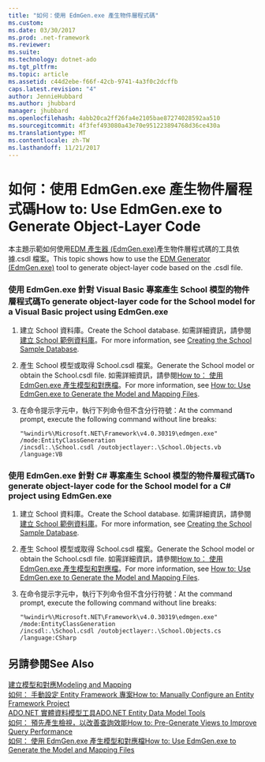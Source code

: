 ```yaml
---
title: "如何：使用 EdmGen.exe 產生物件層程式碼"
ms.custom: 
ms.date: 03/30/2017
ms.prod: .net-framework
ms.reviewer: 
ms.suite: 
ms.technology: dotnet-ado
ms.tgt_pltfrm: 
ms.topic: article
ms.assetid: c44d2ebe-f66f-42cb-9741-4a3f0c2dcffb
caps.latest.revision: "4"
author: JennieHubbard
ms.author: jhubbard
manager: jhubbard
ms.openlocfilehash: 4abb20ca2ff26fa4e2105bae87274028592aa510
ms.sourcegitcommit: 4f3fef493080a43e70e951223894768d36ce430a
ms.translationtype: MT
ms.contentlocale: zh-TW
ms.lasthandoff: 11/21/2017
---
```

# <a name="how-to-use-edmgenexe-to-generate-object-layer-code"></a><span data-ttu-id="d09b8-102">如何：使用 EdmGen.exe 產生物件層程式碼</span><span class="sxs-lookup"><span data-stu-id="d09b8-102">How to: Use EdmGen.exe to Generate Object-Layer Code</span></span>
<span data-ttu-id="d09b8-103">本主題示範如何使用[EDM 產生器 (EdmGen.exe)](../../../../../docs/framework/data/adonet/ef/edm-generator-edmgen-exe.md)產生物件層程式碼的工具依據.csdl 檔案。</span><span class="sxs-lookup"><span data-stu-id="d09b8-103">This topic shows how to use the [EDM Generator (EdmGen.exe)](../../../../../docs/framework/data/adonet/ef/edm-generator-edmgen-exe.md) tool to generate object-layer code  based on the .csdl file.</span></span>  
  
### <a name="to-generate-object-layer-code-for-the-school-model-for-a-visual-basic-project-using-edmgenexe"></a><span data-ttu-id="d09b8-104">使用 EdmGen.exe 針對 Visual Basic 專案產生 School 模型的物件層程式碼</span><span class="sxs-lookup"><span data-stu-id="d09b8-104">To generate object-layer code for the School model for a Visual Basic project using EdmGen.exe</span></span>  
  
1.  <span data-ttu-id="d09b8-105">建立 School 資料庫。</span><span class="sxs-lookup"><span data-stu-id="d09b8-105">Create the School database.</span></span> <span data-ttu-id="d09b8-106">如需詳細資訊，請參閱[建立 School 範例資料庫](http://msdn.microsoft.com/en-us/c1bec483-a0ea-4660-aa0b-7b0a8b68fed0)。</span><span class="sxs-lookup"><span data-stu-id="d09b8-106">For more information, see [Creating the School Sample Database](http://msdn.microsoft.com/en-us/c1bec483-a0ea-4660-aa0b-7b0a8b68fed0).</span></span>  
  
2.  <span data-ttu-id="d09b8-107">產生 School 模型或取得 School.csdl 檔案。</span><span class="sxs-lookup"><span data-stu-id="d09b8-107">Generate the School model or obtain the School.csdl file.</span></span> <span data-ttu-id="d09b8-108">如需詳細資訊，請參閱[How to： 使用 EdmGen.exe 產生模型和對應檔](../../../../../docs/framework/data/adonet/ef/how-to-use-edmgen-exe-to-generate-the-model-and-mapping-files.md)。</span><span class="sxs-lookup"><span data-stu-id="d09b8-108">For more information, see [How to: Use EdmGen.exe to Generate the Model and Mapping Files](../../../../../docs/framework/data/adonet/ef/how-to-use-edmgen-exe-to-generate-the-model-and-mapping-files.md).</span></span>  
  
3.  <span data-ttu-id="d09b8-109">在命令提示字元中，執行下列命令但不含分行符號：</span><span class="sxs-lookup"><span data-stu-id="d09b8-109">At the command prompt, execute the following command without line breaks:</span></span>  
  
    ```  
    "%windir%\Microsoft.NET\Framework\v4.0.30319\edmgen.exe" /mode:EntityClassGeneration   
    /incsdl:.\School.csdl /outobjectlayer:.\School.Objects.vb /language:VB  
    ```  
  
### <a name="to-generate-object-layer-code-for-the-school-model-for-a-c-project-using-edmgenexe"></a><span data-ttu-id="d09b8-110">使用 EdmGen.exe 針對 C# 專案產生 School 模型的物件層程式碼</span><span class="sxs-lookup"><span data-stu-id="d09b8-110">To generate object-layer code for the School model for a C# project using EdmGen.exe</span></span>  
  
1.  <span data-ttu-id="d09b8-111">建立 School 資料庫。</span><span class="sxs-lookup"><span data-stu-id="d09b8-111">Create the School database.</span></span> <span data-ttu-id="d09b8-112">如需詳細資訊，請參閱[建立 School 範例資料庫](http://msdn.microsoft.com/en-us/c1bec483-a0ea-4660-aa0b-7b0a8b68fed0)。</span><span class="sxs-lookup"><span data-stu-id="d09b8-112">For more information, see [Creating the School Sample Database](http://msdn.microsoft.com/en-us/c1bec483-a0ea-4660-aa0b-7b0a8b68fed0).</span></span>  
  
2.  <span data-ttu-id="d09b8-113">產生 School 模型或取得 School.csdl 檔案。</span><span class="sxs-lookup"><span data-stu-id="d09b8-113">Generate the School model or obtain the School.csdl file.</span></span> <span data-ttu-id="d09b8-114">如需詳細資訊，請參閱[How to： 使用 EdmGen.exe 產生模型和對應檔](../../../../../docs/framework/data/adonet/ef/how-to-use-edmgen-exe-to-generate-the-model-and-mapping-files.md)。</span><span class="sxs-lookup"><span data-stu-id="d09b8-114">For more information, see [How to: Use EdmGen.exe to Generate the Model and Mapping Files](../../../../../docs/framework/data/adonet/ef/how-to-use-edmgen-exe-to-generate-the-model-and-mapping-files.md).</span></span>  
  
3.  <span data-ttu-id="d09b8-115">在命令提示字元中，執行下列命令但不含分行符號：</span><span class="sxs-lookup"><span data-stu-id="d09b8-115">At the command prompt, execute the following command without line breaks:</span></span>  
  
    ```  
    "%windir%\Microsoft.NET\Framework\v4.0.30319\edmgen.exe" /mode:EntityClassGeneration   
    /incsdl:.\School.csdl /outobjectlayer:.\School.Objects.cs /language:CSharp  
    ```  
  
## <a name="see-also"></a><span data-ttu-id="d09b8-116">另請參閱</span><span class="sxs-lookup"><span data-stu-id="d09b8-116">See Also</span></span>  
 [<span data-ttu-id="d09b8-117">建立模型和對應</span><span class="sxs-lookup"><span data-stu-id="d09b8-117">Modeling and Mapping</span></span>](../../../../../docs/framework/data/adonet/ef/modeling-and-mapping.md)  
 [<span data-ttu-id="d09b8-118">如何： 手動設定 Entity Framework 專案</span><span class="sxs-lookup"><span data-stu-id="d09b8-118">How to: Manually Configure an Entity Framework Project</span></span>](http://msdn.microsoft.com/en-us/73f6ae1d-b3b2-4577-aebd-ad5a75954e9e)  
 [<span data-ttu-id="d09b8-119">ADO.NET 實體資料模型工具</span><span class="sxs-lookup"><span data-stu-id="d09b8-119">ADO.NET Entity Data Model  Tools</span></span>](http://msdn.microsoft.com/en-us/91076853-0881-421b-837a-f582f36be527)  
 [<span data-ttu-id="d09b8-120">如何： 預先產生檢視，以改善查詢效能</span><span class="sxs-lookup"><span data-stu-id="d09b8-120">How to: Pre-Generate Views to Improve Query Performance</span></span>](http://msdn.microsoft.com/en-us/b18a9d16-e10b-4043-ba91-b632f85a2579)  
 [<span data-ttu-id="d09b8-121">如何： 使用 EdmGen.exe 產生模型和對應檔</span><span class="sxs-lookup"><span data-stu-id="d09b8-121">How to: Use EdmGen.exe to Generate the Model and Mapping Files</span></span>](../../../../../docs/framework/data/adonet/ef/how-to-use-edmgen-exe-to-generate-the-model-and-mapping-files.md)
